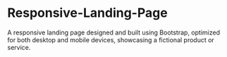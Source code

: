 # Responsive-Landing-Page
A responsive landing page designed and built using Bootstrap, optimized for both desktop and mobile devices, showcasing a fictional product or service.
